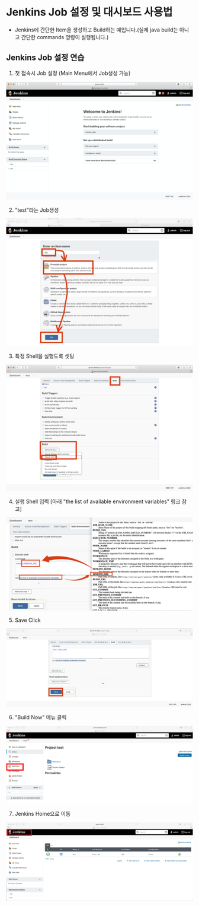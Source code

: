 # Jenkins Job 설정 및 대시보드 사용법
* Jenkins에 간단한 Item을 생성하고 Build하는 예입니다.(실제 java build는 아니고 간단한 commands 명령이 실행됩니다.)
## Jenkins Job 설정 연습
1. 첫 접속시 Job 설정 (Main Menu에서 Job생성 가능)

![](img/1.png)

2. "test"라는 Job생성

![](img/2.png)

3. 특정 Shell을 실행도록 셋팅

![](img/3.png)

4. 실행 Shell 입력 [아래 "the list of available environment variables" 링크 참고]

![](img/4.png)

5. Save Click

![](img/5.png)

6. "Build Now" 메뉴 클릭

![](img/6.png)

7. Jenkins Home으로 이동

![](img/7.png)
